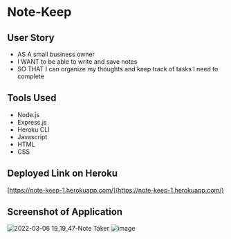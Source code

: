 # Note-Keep

## User Story

- AS A small business owner
- I WANT to be able to write and save notes
- SO THAT I can organize my thoughts and keep track of tasks I need to complete

## Tools Used

- Node.js
- Express.js
- Heroku CLI
- Javascript
- HTML
- CSS

## Deployed Link on Heroku

[https://note-keep-1.herokuapp.com/](https://note-keep-1.herokuapp.com/)

## Screenshot of Application
![2022-03-06 19_19_47-Note Taker](https://user-images.githubusercontent.com/17996569/156962210-dca5d6c2-7be7-4942-aaee-a53d48aafd89.png)
![image](https://user-images.githubusercontent.com/101363899/172076797-affadbf6-ab7d-4a67-88b8-131f00bb3768.png)


